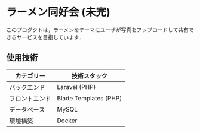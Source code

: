 # ラーメン同好会 (未完)

このプロダクトは，ラーメンをテーマにユーザが写真をアップロードして共有できるサービスを目指しています．

## 使用技術

カテゴリー | 技術スタック
--- | ---
バックエンド | Laravel (PHP)
フロントエンド | Blade Templates (PHP)
データベース | MySQL
環境構築 | Docker
